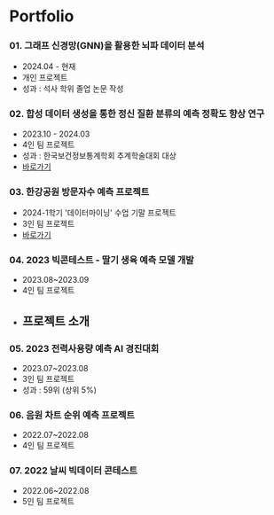 # Portfolio

### 01. 그래프 신경망(GNN)을 활용한 뇌파 데이터 분석
- 2024.04 - 현재
- 개인 프로젝트
- 성과 : 석사 학위 졸업 논문 작성
  
### 02. 합성 데이터 생성을 통한 정신 질환 분류의 예측 정확도 향상 연구
- 2023.10 - 2024.03
- 4인 팀 프로젝트
- 성과 : 한국보건정보통계학회 추계학술대회 대상
- [바로가기](https://github.com/yegenuine/Portfolio/tree/main/EEG_GNN)

### 03. 한강공원 방문자수 예측 프로젝트
- 2024-1학기 '데이터마이닝' 수업 기말 프로젝트
- 3인 팀 프로젝트
- [바로가기](https://github.com/yegenuine/Portfolio/tree/main/hangan_park)

### 04. 2023 빅콘테스트 - 딸기 생육 예측 모델 개발
- 2023.08~2023.09
- 4인 팀 프로젝트
- 프로젝트 소개
  - 

### 05. 2023 전력사용량 예측 AI 경진대회
- 2023.07~2023.08
- 3인 팀 프로젝트
- 성과 : 59위 (상위 5%)

### 06. 음원 차트 순위 예측 프로젝트
- 2022.07~2022.08
- 4인 팀 프로젝트

### 07. 2022 날씨 빅데이터 콘테스트
- 2022.06~2022.08
- 5인 팀 프로젝트
